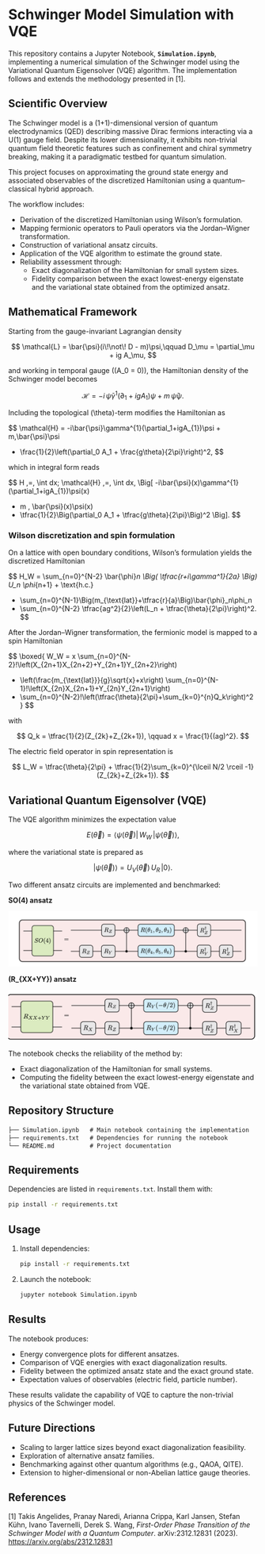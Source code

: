 # Schwinger Model Simulation with VQE

This repository contains a Jupyter Notebook, **`Simulation.ipynb`**, implementing a numerical simulation of the Schwinger model using the Variational Quantum Eigensolver (VQE) algorithm. The implementation follows and extends the methodology presented in [1].

## Scientific Overview

The Schwinger model is a (1+1)-dimensional version of quantum electrodynamics (QED) describing massive Dirac fermions interacting via a U(1) gauge field. Despite its lower dimensionality, it exhibits non-trivial quantum field theoretic features such as confinement and chiral symmetry breaking, making it a paradigmatic testbed for quantum simulation.

This project focuses on approximating the ground state energy and associated observables of the discretized Hamiltonian using a quantum–classical hybrid approach.

The workflow includes:
- Derivation of the discretized Hamiltonian using Wilson’s formulation.
- Mapping fermionic operators to Pauli operators via the Jordan–Wigner transformation.
- Construction of variational ansatz circuits.
- Application of the VQE algorithm to estimate the ground state.
- Reliability assessment through:
  - Exact diagonalization of the Hamiltonian for small system sizes.
  - Fidelity comparison between the exact lowest-energy eigenstate and the variational state obtained from the optimized ansatz.

## Mathematical Framework

Starting from the gauge-invariant Lagrangian density

$$
\mathcal{L} = \bar{\psi}(i\!\not\! D - m)\psi,\qquad D_\mu = \partial_\mu + ig A_\mu,
$$

and working in temporal gauge \((A_0 = 0)\), the Hamiltonian density of the Schwinger model becomes

$$
\mathcal{H} = -i \, \bar{\psi}\gamma^{1}(\partial_1 + ig A_{1})\psi + m \, \bar{\psi}\psi.
$$

Including the topological \(\theta\)-term modifies the Hamiltonian as

$$
\mathcal{H} = -i\bar{\psi}\gamma^{1}(\partial_1+igA_{1})\psi + m\,\bar{\psi}\psi
+ \frac{1}{2}\left(\partial_0 A_1 + \frac{g\theta}{2\pi}\right)^2,
$$

which in integral form reads

$$
H \,=\, \int dx\; \mathcal{H}
\,=\, \int dx\, \Big[
 -i\bar{\psi}(x)\gamma^{1}(\partial_1+igA_{1})\psi(x)
 + m \, \bar{\psi}(x)\psi(x)
 + \tfrac{1}{2}\Big(\partial_0 A_1 + \tfrac{g\theta}{2\pi}\Big)^2
\Big].
$$

### Wilson discretization and spin formulation

On a lattice with open boundary conditions, Wilson’s formulation yields the discretized Hamiltonian

$$
H_W =
\sum_{n=0}^{N-2} \bar{\phi}_n \Big( \tfrac{r+i\gamma^1}{2a} \Big) U_n \phi_{n+1} + \text{h.c.}
+ \sum_{n=0}^{N-1}\Big(m_{\text{lat}}+\tfrac{r}{a}\Big)\bar{\phi}_n\phi_n
+ \sum_{n=0}^{N-2} \tfrac{ag^2}{2}\left(L_n + \tfrac{\theta}{2\pi}\right)^2.
$$

After the Jordan–Wigner transformation, the fermionic model is mapped to a spin Hamiltonian

$$
\boxed{
W_W =
x \sum_{n=0}^{N-2}\!\left(X_{2n+1}X_{2n+2}+Y_{2n+1}Y_{2n+2}\right)
+ \left(\frac{m_{\text{lat}}}{g}\sqrt{x}+x\right)
\sum_{n=0}^{N-1}\!\left(X_{2n}X_{2n+1}+Y_{2n}Y_{2n+1}\right)
+ \sum_{n=0}^{N-2}\!\left(\tfrac{\theta}{2\pi}+\sum_{k=0}^{n}Q_k\right)^2
}
$$

with

$$
Q_k = \tfrac{1}{2}(Z_{2k}+Z_{2k+1}), \qquad x = \frac{1}{(ag)^2}.
$$

The electric field operator in spin representation is

$$
L_W = \tfrac{\theta}{2\pi} + \tfrac{1}{2}\sum_{k=0}^{\lceil N/2 \rceil -1}(Z_{2k}+Z_{2k+1}).
$$

## Variational Quantum Eigensolver (VQE)

The VQE algorithm minimizes the expectation value

$$
E(\vec{\theta}) = \langle \psi(\vec{\theta}) \vert \, W_W \, \vert \psi(\vec{\theta}) \rangle,
$$

where the variational state is prepared as

$$
\vert\psi(\vec{\theta})\rangle = U_V(\vec{\theta})\,U_R\,\vert 0\rangle.
$$

Two different ansatz circuits are implemented and benchmarked:

**SO(4) ansatz**

![SO(4) Ansatz](images/S04.png)

**\(R_{XX+YY}\) ansatz**

![Rxx+YY Ansatz](images/R_XXYY.png)

The notebook checks the reliability of the method by:
- Exact diagonalization of the Hamiltonian for small systems.
- Computing the fidelity between the exact lowest-energy eigenstate and the variational state obtained from VQE.

## Repository Structure

```
├── Simulation.ipynb   # Main notebook containing the implementation
├── requirements.txt   # Dependencies for running the notebook
└── README.md          # Project documentation
```

## Requirements

Dependencies are listed in `requirements.txt`. Install them with:
```bash
pip install -r requirements.txt
```

## Usage

1. Install dependencies:
   ```bash
   pip install -r requirements.txt
   ```
2. Launch the notebook:
   ```bash
   jupyter notebook Simulation.ipynb
   ```

## Results

The notebook produces:
- Energy convergence plots for different ansatzes.
- Comparison of VQE energies with exact diagonalization results.
- Fidelity between the optimized ansatz state and the exact ground state.
- Expectation values of observables (electric field, particle number).

These results validate the capability of VQE to capture the non-trivial physics of the Schwinger model.

## Future Directions

- Scaling to larger lattice sizes beyond exact diagonalization feasibility.
- Exploration of alternative ansatz families.
- Benchmarking against other quantum algorithms (e.g., QAOA, QITE).
- Extension to higher-dimensional or non-Abelian lattice gauge theories.

## References

[1] Takis Angelides, Pranay Naredi, Arianna Crippa, Karl Jansen, Stefan Kühn, Ivano Tavernelli, Derek S. Wang, *First-Order Phase Transition of the Schwinger Model with a Quantum Computer*. arXiv:2312.12831 (2023). https://arxiv.org/abs/2312.12831
